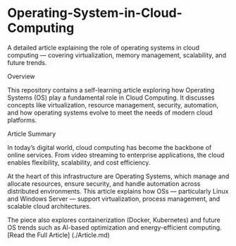 # Operating-System-in-Cloud-Computing
A detailed article explaining the role of operating systems in cloud computing — covering virtualization, memory management, scalability, and future trends.

Overview

This repository contains a self-learning article exploring how Operating Systems (OS) play a fundamental role in Cloud Computing.
It discusses concepts like virtualization, resource management, security, automation, and how operating systems evolve to meet the needs of modern cloud platforms.

Article Summary

In today’s digital world, cloud computing has become the backbone of online services. From video streaming to enterprise applications, the cloud enables flexibility, scalability, and cost efficiency.

At the heart of this infrastructure are Operating Systems, which manage and allocate resources, ensure security, and handle automation across distributed environments. This article explains how OSs — particularly Linux and Windows Server — support virtualization, process management, and scalable cloud architectures.

The piece also explores containerization (Docker, Kubernetes) and future OS trends such as AI-based optimization and energy-efficient computing.
[Read the Full Article] (./Article.md)
  
